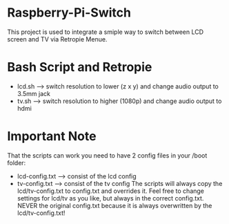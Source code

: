 # Raspberry-Pi-Switch
This project is used to integrate a smiple way to switch between LCD screen and TV via Retropie Menue.

# Bash Script and Retropie
* lcd.sh --> switch resolution to lower (z x y) and change audio output to 3.5mm jack
* tv.sh --> switch resolution to higher (1080p) and change audio output to hdmi

# Important Note
That the scripts can work you need to have 2 config files in your /boot folder:
* lcd-config.txt --> consist of the lcd config
* tv-config.txt --> consist of the tv config
The scripts will always copy the lcd/tv-config.txt to config.txt and overrides it.
Feel free to change settings for lcd/tv as you like, but always in the correct config.txt.
NEVER the original config.txt because it is always overwritten by the lcd/tv-config.txt!
